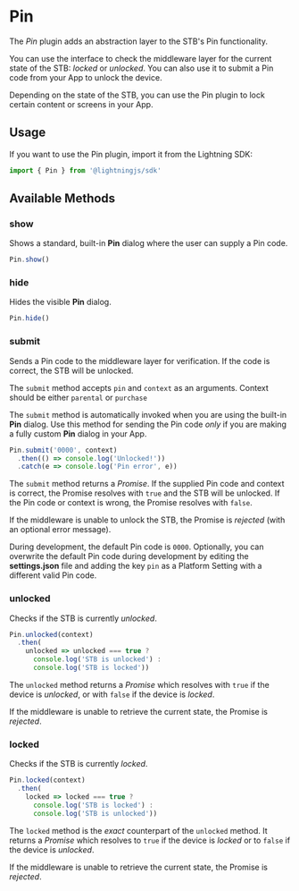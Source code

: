 # Pin

The *Pin* plugin adds an abstraction layer to the STB's Pin functionality.

You can use the interface to check the middleware layer for the current state of the STB: *locked* or *unlocked*. You can also use it to submit a Pin code from your App to unlock the device.

Depending on the  state of the STB, you can use the Pin plugin to lock certain content or screens in your App.

## Usage

If you want to use the Pin plugin, import it from the Lightning SDK:

```js
import { Pin } from '@lightningjs/sdk'
```

## Available Methods

### show

Shows a standard, built-in **Pin** dialog where the user can supply a Pin code.

```js
Pin.show()
```

### hide

Hides the visible **Pin** dialog.

```js
Pin.hide()
```

### submit

Sends a Pin code to the middleware layer for verification. If the code is correct, the STB will be unlocked.

The `submit` method accepts `pin` and `context` as an arguments. Context should be either `parental` or `purchase`

The `submit` method is automatically invoked when you are using the built-in **Pin** dialog. Use this method for sending the Pin code *only* if you are making a fully custom **Pin** dialog in your App.

```js
Pin.submit('0000', context)
  .then(() => console.log('Unlocked!'))
  .catch(e => console.log('Pin error', e))
```

The `submit` method returns a *Promise*. If the supplied Pin code and context is correct, the Promise resolves with `true` and the STB will be unlocked. If the Pin code or context is wrong, the Promise resolves with `false`.

If the middleware is unable to unlock the STB, the Promise is *rejected* (with an optional error message).

During development, the default Pin code is  `0000`. Optionally, you can overwrite the default Pin code during development by editing the **settings.json** file and adding the key `pin` as a Platform Setting with a different valid Pin code.

### unlocked

Checks if the STB is currently *unlocked*.

```js
Pin.unlocked(context)
  .then(
    unlocked => unlocked === true ?
      console.log('STB is unlocked') :
      console.log('STB is locked'))
```

The `unlocked` method returns a *Promise* which resolves with `true` if the device is *unlocked*, or with `false` if the device is *locked*.

If the middleware is unable to retrieve the current state, the Promise is *rejected*.

### locked

Checks if the STB is currently *locked*.

```js
Pin.locked(context)
  .then(
    locked => locked === true ?
      console.log('STB is locked') :
      console.log('STB is unlocked'))
```

The `locked` method is the *exact* counterpart of the `unlocked` method. It returns a *Promise* which resolves to `true` if
the device is *locked* or to `false` if the device is *unlocked*.

If the middleware is unable to retrieve the current state, the Promise is *rejected*.
